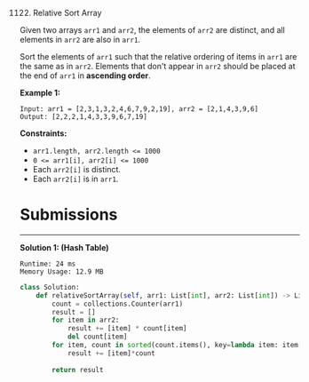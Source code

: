 1122. Relative Sort Array

Given two arrays `arr1` and `arr2`, the elements of `arr2` are distinct, and all elements in `arr2` are also in `arr1`.

Sort the elements of `arr1` such that the relative ordering of items in `arr1` are the same as in `arr2`.  Elements that don't appear in `arr2` should be placed at the end of `arr1` in **ascending order**.

 

**Example 1:**
```
Input: arr1 = [2,3,1,3,2,4,6,7,9,2,19], arr2 = [2,1,4,3,9,6]
Output: [2,2,2,1,4,3,3,9,6,7,19]
``` 

**Constraints:**

* `arr1.length, arr2.length <= 1000`
* `0 <= arr1[i], arr2[i] <= 1000`
* Each `arr2[i]` is distinct.
* Each `arr2[i]` is in `arr1`.

# Submissions
---
**Solution 1: (Hash Table)**
```
Runtime: 24 ms
Memory Usage: 12.9 MB
```
```python
class Solution:
    def relativeSortArray(self, arr1: List[int], arr2: List[int]) -> List[int]:
        count = collections.Counter(arr1)
        result = []
        for item in arr2:
            result += [item] * count[item]
            del count[item]
        for item, count in sorted(count.items(), key=lambda item: item[0]):
            result += [item]*count
            
        return result
```